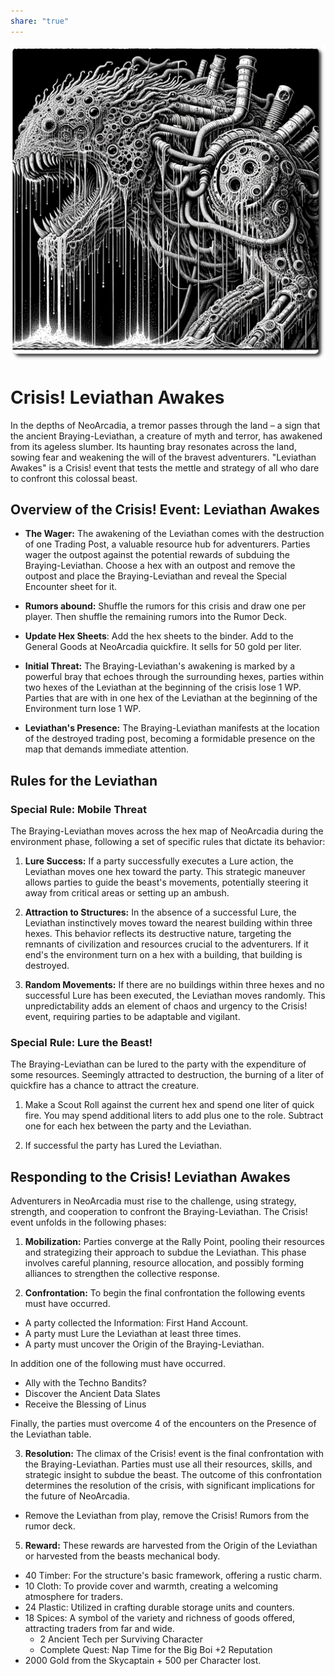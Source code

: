 ```yaml
---  
share: "true"  
---  
```

  
![braying-leviathan](../../braying-leviathan.png)  
# Crisis! Leviathan Awakes  
  
In the depths of NeoArcadia, a tremor passes through the land – a sign that the ancient Braying-Leviathan, a creature of myth and terror, has awakened from its ageless slumber. Its haunting bray resonates across the land, sowing fear and weakening the will of the bravest adventurers. "Leviathan Awakes" is a Crisis! event that tests the mettle and strategy of all who dare to confront this colossal beast.  
  
## Overview of the Crisis! Event: Leviathan Awakes  
  
- **The Wager:** The awakening of the Leviathan comes with the destruction of one Trading Post, a valuable resource hub for adventurers. Parties wager the outpost against the potential rewards of subduing the Braying-Leviathan. Choose a hex with an outpost and remove the outpost and place the Braying-Leviathan and reveal the Special Encounter sheet for it.  
  
- **Rumors abound:** Shuffle the rumors for this crisis and draw one per player. Then shuffle the remaining rumors into the Rumor Deck.  
  
- **Update Hex Sheets**: Add the hex sheets to the binder. Add to the General Goods at NeoArcadia quickfire. It sells for 50 gold per liter.  
  
- **Initial Threat:** The Braying-Leviathan's awakening is marked by a powerful bray that echoes through the surrounding hexes, parties within two hexes of the Leviathan at the beginning of the crisis lose 1 WP. Parties that are with in one hex of the Leviathan at the beginning of the Environment turn lose 1 WP.  
  
- **Leviathan's Presence:** The Braying-Leviathan manifests at the location of the destroyed trading post, becoming a formidable presence on the map that demands immediate attention.  
  
## Rules for the Leviathan  
  
### Special Rule: Mobile Threat  
  
The Braying-Leviathan moves across the hex map of NeoArcadia during the environment phase, following a set of specific rules that dictate its behavior:  
  
1. **Lure Success:** If a party successfully executes a Lure action, the Leviathan moves one hex toward the party. This strategic maneuver allows parties to guide the beast's movements, potentially steering it away from critical areas or setting up an ambush.  
     
2. **Attraction to Structures:** In the absence of a successful Lure, the Leviathan instinctively moves toward the nearest building within three hexes. This behavior reflects its destructive nature, targeting the remnants of civilization and resources crucial to the adventurers. If it end's the environment turn on a hex with a building, that building is destroyed.  
     
3. **Random Movements:** If there are no buildings within three hexes and no successful Lure has been executed, the Leviathan moves randomly. This unpredictability adds an element of chaos and urgency to the Crisis! event, requiring parties to be adaptable and vigilant.  
  
### Special Rule: Lure the Beast!  
  
The Braying-Leviathan can be lured to the party with the expenditure of some resources. Seemingly attracted to destruction, the burning of a liter of quickfire has a chance to attract the creature.  
  
 1. Make a Scout Roll against the current hex and spend one liter of quick fire. You may spend additional liters to add plus one to the role. Subtract one for each hex between the party and the Leviathan.  
   
 2. If successful the party has Lured the Leviathan.  
  
## Responding to the Crisis! Leviathan Awakes  
  
Adventurers in NeoArcadia must rise to the challenge, using strategy, strength, and cooperation to confront the Braying-Leviathan. The Crisis! event unfolds in the following phases:  
  
1. **Mobilization:** Parties converge at the Rally Point, pooling their resources and strategizing their approach to subdue the Leviathan. This phase involves careful planning, resource allocation, and possibly forming alliances to strengthen the collective response.  
     
2. **Confrontation:** To begin the final confrontation the following events must have occurred.  
  
- A party collected the Information: First Hand Account.  
- A party must Lure the Leviathan at least three times.  
- A party must uncover the Origin of the Braying-Leviathan.  
  
In addition one of the following must have occurred.  
  
- Ally with the Techno Bandits?  
- Discover the Ancient Data Slates  
- Receive the Blessing of Linus  
  
Finally, the parties must overcome 4 of the encounters on the Presence of the Leviathan table.  
     
3. **Resolution:** The climax of the Crisis! event is the final confrontation with the Braying-Leviathan. Parties must use all their resources, skills, and strategic insight to subdue the beast. The outcome of this confrontation determines the resolution of the crisis, with significant implications for the future of NeoArcadia.  
- Remove the Leviathan from play, remove the Crisis! Rumors from the rumor deck.  
  
5. **Reward:** These rewards are harvested from the Origin of the Leviathan or harvested from the beasts mechanical body.  
-  40 Timber: For the structure's basic framework, offering a rustic charm.    
- 10 Cloth: To provide cover and warmth, creating a welcoming atmosphere for traders.    
- 24 Plastic: Utilized in crafting durable storage units and counters.    
- 18 Spices: A symbol of the variety and richness of goods offered, attracting traders from far and wide.    
  - 2 Ancient Tech per Surviving Character  
  - Complete Quest: Nap Time for the Big Boi +2 Reputation  
- 2000 Gold from the Skycaptain + 500 per Character lost.  
  
